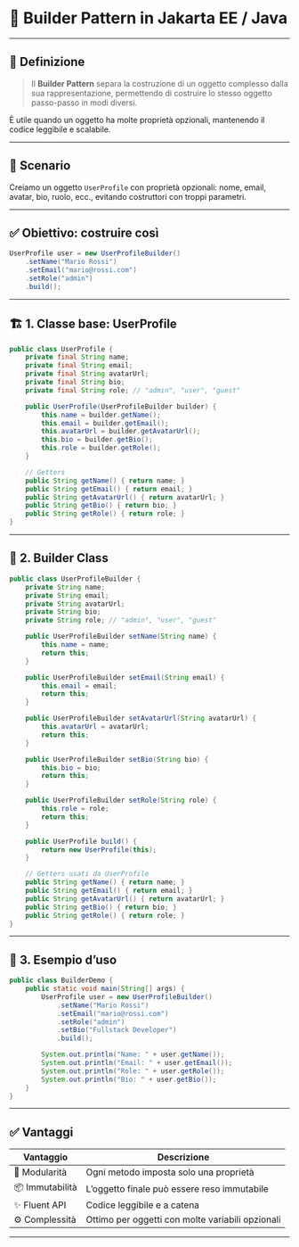 # 🧱 Builder Pattern in Jakarta EE / Java

---

## 🧠 **Definizione**

> Il **Builder Pattern** separa la costruzione di un oggetto complesso dalla sua rappresentazione, permettendo di costruire lo stesso oggetto passo-passo in modi diversi.

È utile quando un oggetto ha molte proprietà opzionali, mantenendo il codice leggibile e scalabile.

---

## 🎯 Scenario

Creiamo un oggetto `UserProfile` con proprietà opzionali: nome, email, avatar, bio, ruolo, ecc., evitando costruttori con troppi parametri.

---

## ✅ Obiettivo: costruire così

```java
UserProfile user = new UserProfileBuilder()
    .setName("Mario Rossi")
    .setEmail("mario@rossi.com")
    .setRole("admin")
    .build();
```

---

## 🏗️ 1. **Classe base: UserProfile**

```java
public class UserProfile {
    private final String name;
    private final String email;
    private final String avatarUrl;
    private final String bio;
    private final String role; // "admin", "user", "guest"

    public UserProfile(UserProfileBuilder builder) {
        this.name = builder.getName();
        this.email = builder.getEmail();
        this.avatarUrl = builder.getAvatarUrl();
        this.bio = builder.getBio();
        this.role = builder.getRole();
    }

    // Getters
    public String getName() { return name; }
    public String getEmail() { return email; }
    public String getAvatarUrl() { return avatarUrl; }
    public String getBio() { return bio; }
    public String getRole() { return role; }
}
```

---

## 🧰 2. **Builder Class**

```java
public class UserProfileBuilder {
    private String name;
    private String email;
    private String avatarUrl;
    private String bio;
    private String role; // "admin", "user", "guest"

    public UserProfileBuilder setName(String name) {
        this.name = name;
        return this;
    }

    public UserProfileBuilder setEmail(String email) {
        this.email = email;
        return this;
    }

    public UserProfileBuilder setAvatarUrl(String avatarUrl) {
        this.avatarUrl = avatarUrl;
        return this;
    }

    public UserProfileBuilder setBio(String bio) {
        this.bio = bio;
        return this;
    }

    public UserProfileBuilder setRole(String role) {
        this.role = role;
        return this;
    }

    public UserProfile build() {
        return new UserProfile(this);
    }

    // Getters usati da UserProfile
    public String getName() { return name; }
    public String getEmail() { return email; }
    public String getAvatarUrl() { return avatarUrl; }
    public String getBio() { return bio; }
    public String getRole() { return role; }
}
```

---

## 🧪 3. **Esempio d’uso**

```java
public class BuilderDemo {
    public static void main(String[] args) {
        UserProfile user = new UserProfileBuilder()
            .setName("Mario Rossi")
            .setEmail("mario@rossi.com")
            .setRole("admin")
            .setBio("Fullstack Developer")
            .build();

        System.out.println("Name: " + user.getName());
        System.out.println("Email: " + user.getEmail());
        System.out.println("Role: " + user.getRole());
        System.out.println("Bio: " + user.getBio());
    }
}
```

---

## ✅ Vantaggi

| Vantaggio       | Descrizione                                      |
| --------------- | ------------------------------------------------ |
| 🧩 Modularità   | Ogni metodo imposta solo una proprietà           |
| 📦 Immutabilità | L’oggetto finale può essere reso immutabile      |
| ✨ Fluent API   | Codice leggibile e a catena                      |
| ⚙️ Complessità  | Ottimo per oggetti con molte variabili opzionali |

---
